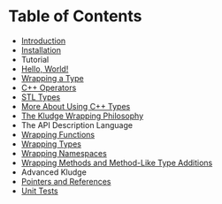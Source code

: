 # Table of Contents

- [Introduction](intro.md)
- [Installation](install.md)
- Tutorial
 - [Hello, World!](tutorial-hello-world.md)
 - [Wrapping a Type](tutorial-wrapping-a-type.md)
 - [C++ Operators](tutorial-cxx-operators.md)
 - [STL Types](tutorial-stl-types.md)
 - [More About Using C++ Types](tutorial-more-cxx-types.md)
- [The Kludge Wrapping Philosophy](philosophy.md)
- The API Description Language
 - [Wrapping Functions](adl-functions.md)
 - [Wrapping Types](adl-types.md)
 - [Wrapping Namespaces](adl-namespaces.md)
 - [Wrapping Methods and Method-Like Type Additions](adl-methods.md)
- Advanced Kludge
 - [Pointers and References](ptrs_refs.md)
 - [Unit Tests](unit-tests.md)
